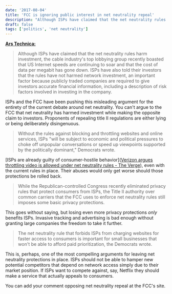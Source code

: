 ```yaml
---
date: '2017-08-04'
title: 'FCC is ignoring public interest in net neutrality repeal'
description: "Although ISPs have claimed that the net neutrality rules harm investment, the cable industry's top lobbying group recently boasted that US Internet speeds are continuing to soar and that the cost of data per megabit has gone down."
draft: false
tags: ['politics', 'net neutrality']
---
```


**[Ars Technica:](https://arstechnica.com/tech-policy/2017/08/fcc-is-ignoring-public-interest-in-net-neutrality-repeal-democrats-say/)**

> Although ISPs have claimed that the net neutrality rules harm investment, the cable industry's top lobbying group recently boasted that US Internet speeds are continuing to soar and that the cost of data per megabit has gone down. ISPs have also told their investors that the rules have not harmed network investment, an important factor because publicly traded companies are required to give investors accurate financial information, including a description of risk factors involved in investing in the company.<!-- excerpt -->

ISPs and the FCC have been pushing this misleading argument for the entirety of the current debate around net neutrality. You can't argue to the FCC that net neutrality has harmed investment while making the opposite claim to investors. Proponents of repealing title II regulations are either lying or being deliberately disingenuous.

> Without the rules against blocking and throttling websites and online services, ISPs "will be subject to economic and political pressures to choke off unpopular conversations or speed up viewpoints supported by the politically dominant," Democrats wrote.

[ISPs are already guilty of consumer-hostile behavior]([Verizon argues throttling video is allowed under net neutrality rules - The Verge](https://www.theverge.com/2017/7/25/16025520/verizon-says-video-throttling-allowed-under-net-neutrality)), even with the current rules in place. Their abuses would only get worse should those protections be rolled back.

> While the Republican-controlled Congress recently eliminated privacy rules that protect consumers from ISPs, the Title II authority over common carriers that the FCC uses to enforce net neutrality rules still imposes some basic privacy protections.

This goes without saying, but losing even more privacy protections _only_ benefits ISPs. Invasive tracking and advertising is bad enough without granting large companies the freedom to take it further.

> The net neutrality rule that forbids ISPs from charging websites for faster access to consumers is important for small businesses that won't be able to afford paid prioritization, the Democrats wrote.

This is, perhaps, one of the most compelling arguments for leaving net neutrality protections in place. ISPs should not be able to hamper new potential competitors that depend on network access simply due to their market position. If ISPs want to compete against, say, Netflix they should make a service that actually appeals to consumers.

You can add your comment opposing net neutrality repeal at the FCC's site.
